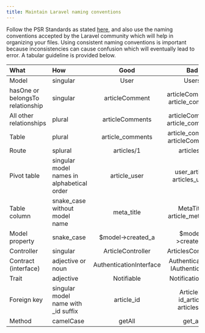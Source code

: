 ```yaml
---
title: Maintain Laravel naming conventions
---
```


Follow the PSR Standards as stated <a target="_blank" class="cursor-pointer" href="https://www.php-fig.org/psr/psr-2/">here</a>, and also use the naming conventions accepted by the Laravel community which will help in organizing your files. Using consistent naming conventions is important because inconsistencies can cause confusion which will eventually lead to error. A tabular guideline is provided below.



| What      |        How    |    Good  |          Bad  |
| :--------------------- | :-------------------- | :--------------: |  :--------------: | 
| Model          | singular             | User |  Users | 
| hasOne or belongsTo relationship| singular | articleComment | articleComments, article_comment |  
| All other relationships      | plural              | articleComments |  articleComment, article_comments |  
| Table  | plural     | article_comments |  article_comment, articleComments |  
| Route     | splural  | articles/1 | articles/1 | article/1 | 
| Pivot table |  singular model names in alphabetical order | article_user | user_article, articles_users | 
| Table column | snake_case without model name | meta_title | MetaTitle; article_meta_title |
| Model property | snake_case | $model->created_a | $model->createdAt |
| Controller | singular | ArticleController | ArticlesController |
| Contract (interface) | adjective or noun | AuthenticationInterface | Authenticatable, IAuthentication |
| Trait | adjective | Notifiable | NotificationTrait |
| Foreign key | singular model name with _id suffix | article_id | ArticleId, id_article, articles_id |
| Method | camelCase | getAll | get_all



<style>

    .sl-markdown-content :not(a, strong, em, del, span, input, code) + :not(a, strong, em, del, span, input, code, :where(.not-content *)){
        font-size:15px !important;
        background-color:#F4F4F5 !important
    }
    .sl-markdown-content :is(th, td):not(:where(.not-content *)) {
        padding:1rem 1rem !important;
        padding-left:1rem !important;
        padding-right:1rem !important
    }

   
    </style>











